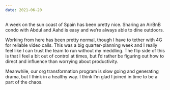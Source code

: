 ```yaml
---
date: 2021-06-20
---
```


A week on the sun coast of Spain has been pretty nice. Sharing an AirBnB condo with Abdul and Aahd is easy and we’re always able to dine outdoors.

Working from here has been pretty normal, though I have to tether with 4G for reliable video calls. This was a big quarter-planning week and I really feel like I can trust the team to run without my meddling. The flip side of this is that I feel a bit out of control at times, but I’d rather be figuring out how to direct and influence than worrying about productivity.

Meanwhile, our org transformation program is slow going and generating drama, but I think in a healthy way. I think I’m glad I joined in time to be a part of the chaos.
